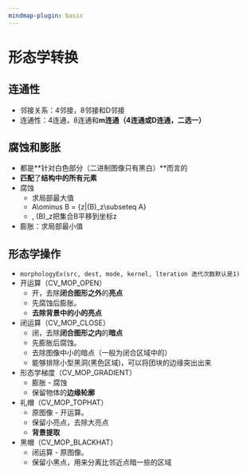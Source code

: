 ```yaml
---
mindmap-plugin: basic
---
```

# 形态学转换
## 连通性 
- 邻接关系：4邻接，8邻接和D邻接
- 连通性：4连通，8连通和**m连通（4连通或D连通，二选一）**

## 腐蚀和膨胀
- 都是**针对白色部分（二进制图像只有黑白）**而言的
- **匹配**了**结构中的所有元素**
- 腐蚀
	- 求局部最大值
	- A\ominus B = \{z|(B)_z\subseteq A\}
	- , (B)_z把集合B平移到坐标z
- 膨胀：求局部最小值
	
## 形态学操作
- `morphologyEx(src, dest, mode, kernel, lteration 迭代次数默认是1)`
- 开运算（CV_MOP_OPEN）
	- 开，去除**闭合图形之外**的**亮点**
	- 先腐蚀后膨胀。
	- **去除背景中的小的亮点**
- 闭运算（CV_MOP_CLOSE）
	- 闭，去除**闭合图形之内**的**暗点**
	- 先膨胀后腐蚀。
	- 去除图像中小的暗点（一般为闭合区域中的）
	- 能够排除小型黑洞(黑色区域)，可以将团块的边缘突出出来
- 形态学梯度（CV_MOP_GRADIENT）
	- 膨胀 - 腐蚀
	- 保留物体的**边缘轮廓**
- 礼帽（CV_MOP_TOPHAT）
	- 原图像 - 开运算。
	- 保留小亮点，去除大亮点
	- **背景提取**
- 黑帽（CV_MOP_BLACKHAT）
	- 闭运算 - 原图像。
	- 保留小黑点，用来分离比邻近点暗一些的区域